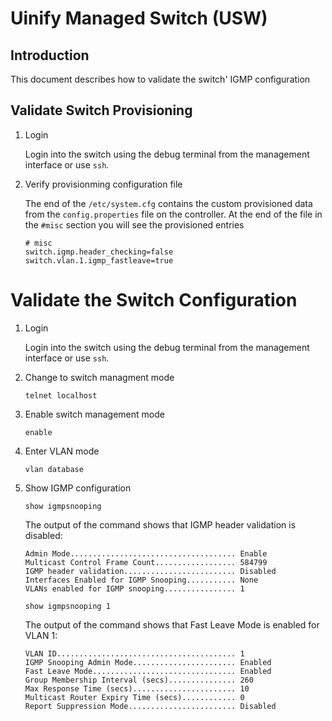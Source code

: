 # Uinify Managed Switch (USW)

## Introduction
This document describes how to validate the switch' IGMP configuration

## Validate Switch Provisioning

1. Login 

    Login into the switch using the debug terminal from the management interface or use `ssh`.

2. Verify provisionming configuration file

    The end of the `/etc/system.cfg` contains the custom provisioned data from the `config.properties` file on the controller. At the end of the file in the `#misc` section you will see the provisioned entries

    ```
    # misc
    switch.igmp.header_checking=false
    switch.vlan.1.igmp_fastleave=true
    ```

# Validate the Switch Configuration

1. Login

    Login into the switch using the debug terminal from the management interface or use `ssh`.

2. Change to switch managment mode

    `telnet localhost`

3. Enable switch management mode

    `enable`

4. Enter VLAN mode

    `vlan database`

5. Show IGMP configuration

    `show igmpsnooping`

    The output of the command shows that IGMP header validation is disabled:
    ```
    Admin Mode..................................... Enable
    Multicast Control Frame Count.................. 584799
    IGMP header validation......................... Disabled
    Interfaces Enabled for IGMP Snooping........... None
    VLANs enabled for IGMP snooping................ 1
    ```
    
    `show igmpsnooping 1`

    The output of the command shows that Fast Leave Mode is enabled for VLAN 1:
    ```
    VLAN ID........................................ 1
    IGMP Snooping Admin Mode....................... Enabled
    Fast Leave Mode................................ Enabled
    Group Membership Interval (secs)............... 260
    Max Response Time (secs)....................... 10
    Multicast Router Expiry Time (secs)............ 0
    Report Suppression Mode........................ Disabled
    ```